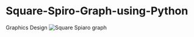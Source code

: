 # Square-Spiro-Graph-using-Python
Graphics Design
![Square Spiaro graph](https://user-images.githubusercontent.com/72095437/181935699-60b194d9-171b-4d96-baa2-ea6a1bee471e.png)
